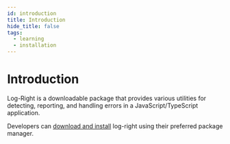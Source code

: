 ```yaml
---
id: introduction
title: Introduction
hide_title: false
tags:
  - learning
  - installation
---
```


# Introduction

Log-Right is a downloadable package that provides various utilities for detecting, reporting, and handling errors in a JavaScript/TypeScript application. 

Developers can [download and install](installation.md) log-right using their preferred package manager.







